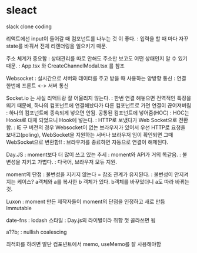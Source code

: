 # sleact
slack clone coding

리액트에선 input이 들어갈 때 컴포넌트를 나누는 것 이 좋다.
    : 입력을 할 때 마다 자꾸 state를 바꿔서 전체 리렌더링을 일으키기 때문.

주소 체계가 중요함
    : 상태관리를 따로 안해도 주소만 보고도 어떤 상태인지 알 수 있기 때문.
    : App.tsx 와 CreateChannelModal.tsx 를 참조

 Websocket
    : 실시간으로 서버와 데이터를 주고 받을 때 사용하는 양방향 통신
    : 연결 한번에 프론트 <-> 서버 통신

Socket.io 는 사실 리액트랑 잘 어울리지 않는다.
    : 한번 연결 해놓으면 전역적인 특징을 띄기 때문에, 하나의 컴포넌트에 연결해놨다가 다른 컴포넌트로 가면 연결이 끊어져버림
    : 하나의 컴포넌트에 종속되게 넣으면 안됨. 공통된 컴포넌트에 넣어줌(HOC)
    : HOC는 Hooks로 대체 되었으니 Hook에 넣는다.
    : HTTP로 보냈다가 Web Socket으로 전환함. 
    : IE 구 버전의 경우 Websocket이 없는 브라우저가 있어서 우선 HTTP로 요청을 보내고(poling), WebSocket을 지원하는 서버나 브라우저 임이 확인되면 그때 WebSocket으로 변환함!!
    : 브라우저를 종료하면 자동으로 연결이 해제된다.

Day.JS
    : moment보다 더 많이 쓰고 있는 추세
    : moment와 API가 거의 똑같음.
    : 불변성을 지키고 가볍다.
    : 다국어, 브라우저 모듀 지원.

moment의 단점
    : 불변성을 지키지 않는다 = 참조 관계가 유지된다.
    : 불변성이 안지켜 지는 케이스? a객체와 a를 복사한 b 객체가 있다. b객체를 바꾸었더니 a도 따라 바뀌는것.

Luxon
    : moment 만든 제작자들이 moment의 단점을 인정하고 새로 만듬 Immutable

date-fns
    : lodash 스타일 
    : Day.js의 라이벌이라 취향 껏 골라쓰면 됨

a??b;
    : nullish coalescing

최적화를 하려면 말단 컴포넌트에서 memo, useMemo를 잘 사용해야함